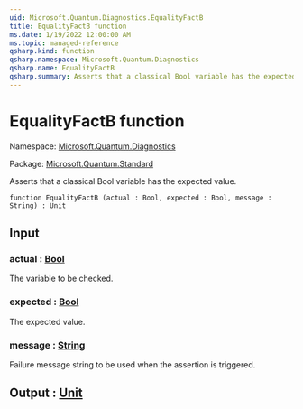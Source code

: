 ```yaml
---
uid: Microsoft.Quantum.Diagnostics.EqualityFactB
title: EqualityFactB function
ms.date: 1/19/2022 12:00:00 AM
ms.topic: managed-reference
qsharp.kind: function
qsharp.namespace: Microsoft.Quantum.Diagnostics
qsharp.name: EqualityFactB
qsharp.summary: Asserts that a classical Bool variable has the expected value.
---
```


# EqualityFactB function

Namespace: [Microsoft.Quantum.Diagnostics](xref:Microsoft.Quantum.Diagnostics)

Package: [Microsoft.Quantum.Standard](https://nuget.org/packages/Microsoft.Quantum.Standard)


Asserts that a classical Bool variable has the expected value.

```qsharp
function EqualityFactB (actual : Bool, expected : Bool, message : String) : Unit
```


## Input

### actual : [Bool](xref:microsoft.quantum.qsharp.valueliterals#bool-literals)

The variable to be checked.


### expected : [Bool](xref:microsoft.quantum.qsharp.valueliterals#bool-literals)

The expected value.


### message : [String](xref:microsoft.quantum.qsharp.valueliterals#string-literals)

Failure message string to be used when the assertion is triggered.



## Output : [Unit](xref:microsoft.quantum.qsharp.valueliterals#unit-literal)

